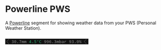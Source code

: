 # Powerline PWS

A [Powerline](https://powerline.readthedocs.io/en/master/#) segment for showing
weather data from your PWS (Personal Weather Station).

![](screenshot.png)
